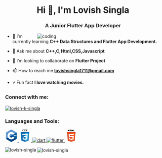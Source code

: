 <h1 align="center">Hi 👋, I'm Lovish Singla</h1>
<h3 align="center">A Junior Flutter App Developer</h3>

<img align="right" alt="coding" width="400" src="https://web.archive.org/web/20230507204411/https://camo.githubusercontent.com/5ddf73ad3a205111cf8c686f687fc216c2946a75005718c8da5b837ad9de78c9/68747470733a2f2f7468756d62732e6766796361742e636f6d2f4576696c4e657874446576696c666973682d736d616c6c2e676966">

- 🌱 I’m currently learning **C++ Data Structures and Flutter App Development.**

- 💬 Ask me about **C++,C,Html,CSS,Javascript**

- 👯 I’m looking to collaborate on **Flutter Project**

- 📫 How to reach me **lovishsingla1711@gmail.com**

- ⚡ Fun fact **I love watching movies.**

<h3 align="left">Connect with me:</h3>
<p align="left">
<a href="https://linkedin.com/in/lovish-k-singla" target="blank"><img align="center" src="https://raw.githubusercontent.com/rahuldkjain/github-profile-readme-generator/master/src/images/icons/Social/linked-in-alt.svg" alt="lovish-k-singla" height="30" width="40" /></a>
</p>

<h3 align="left">Languages and Tools:</h3>
<p align="left"> <a href="https://www.w3schools.com/cpp/" target="_blank" rel="noreferrer"> <img src="https://raw.githubusercontent.com/devicons/devicon/master/icons/cplusplus/cplusplus-original.svg" alt="cplusplus" width="40" height="40"/> </a> <a href="https://www.w3schools.com/css/" target="_blank" rel="noreferrer"> <img src="https://raw.githubusercontent.com/devicons/devicon/master/icons/css3/css3-original-wordmark.svg" alt="css3" width="40" height="40"/> </a> <a href="https://dart.dev" target="_blank" rel="noreferrer"> <img src="https://www.vectorlogo.zone/logos/dartlang/dartlang-icon.svg" alt="dart" width="40" height="40"/> </a> <a href="https://flutter.dev" target="_blank" rel="noreferrer"> <img src="https://www.vectorlogo.zone/logos/flutterio/flutterio-icon.svg" alt="flutter" width="40" height="40"/> </a> <a href="https://www.w3.org/html/" target="_blank" rel="noreferrer"> <img src="https://raw.githubusercontent.com/devicons/devicon/master/icons/html5/html5-original-wordmark.svg" alt="html5" width="40" height="40"/> </a> </p>

<p><img align="left" src="https://github-readme-stats.vercel.app/api/top-langs?username=lovish-singla&show_icons=true&locale=en&layout=compact" alt="lovish-singla" /></p>

<p>&nbsp;<img align="center" src="https://github-readme-stats.vercel.app/api?username=lovish-singla&show_icons=true&locale=en" alt="lovish-singla" /></p>
